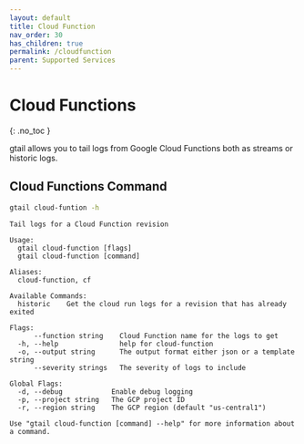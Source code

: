 ```yaml
---
layout: default
title: Cloud Function
nav_order: 30
has_children: true
permalink: /cloudfunction
parent: Supported Services
---
```


# Cloud Functions
{: .no_toc }

gtail allows you to tail logs from Google Cloud Functions both as streams or historic logs.

## Cloud Functions Command


```bash
gtail cloud-funtion -h
```
```text
Tail logs for a Cloud Function revision

Usage:
  gtail cloud-function [flags]
  gtail cloud-function [command]

Aliases:
  cloud-function, cf

Available Commands:
  historic    Get the cloud run logs for a revision that has already exited

Flags:
      --function string    Cloud Function name for the logs to get
  -h, --help               help for cloud-function
  -o, --output string      The output format either json or a template string
      --severity strings   The severity of logs to include

Global Flags:
  -d, --debug            Enable debug logging
  -p, --project string   The GCP project ID
  -r, --region string    The GCP region (default "us-central1")

Use "gtail cloud-function [command] --help" for more information about a command.
```